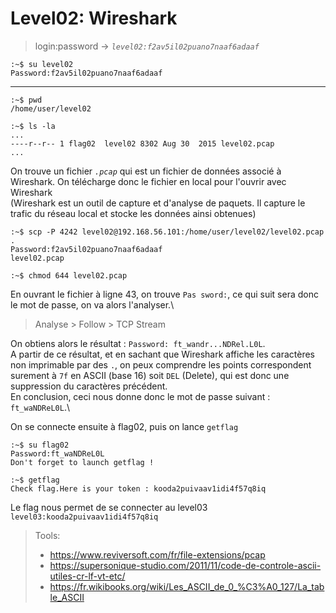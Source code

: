 # Level02: Wireshark

> login:password -> *`level02:f2av5il02puano7naaf6adaaf`*
```
:~$ su level02
Password:f2av5il02puano7naaf6adaaf
```
---

```
:~$ pwd
/home/user/level02
```

```
:~$ ls -la
...
----r--r-- 1 flag02  level02 8302 Aug 30  2015 level02.pcap
...
```

On trouve un fichier *`.pcap`* qui est un fichier de données associé à Wireshark. On télécharge donc le fichier en local pour l'ouvrir avec Wireshark\
(Wireshark est un outil de capture et d'analyse de paquets. Il capture le trafic du réseau local et stocke les données ainsi obtenues)

```
:~$ scp -P 4242 level02@192.168.56.101:/home/user/level02/level02.pcap .
Password:f2av5il02puano7naaf6adaaf
level02.pcap

:~$ chmod 644 level02.pcap
```
En ouvrant le fichier à ligne 43, on trouve `Pas sword:`, ce qui suit sera donc le mot de passe, on va alors l'analyser.\
> Analyse > Follow > TCP Stream

On obtiens alors le résultat : `Password: ft_wandr...NDRel.L0L`.\
A partir de ce résultat, et en sachant que Wireshark affiche les caractères non imprimable par des `.`, on peux comprendre les points correspondent surement à `7f` en ASCII (base 16) soit `DEL` (Delete), qui est donc une suppression du caractères précédent.\
En conclusion, ceci nous donne donc le mot de passe suivant : `ft_waNDReL0L`.\ 

On se connecte ensuite à flag02, puis on lance `getflag`

```
:~$ su flag02
Password:ft_waNDReL0L
Don't forget to launch getflag !

:~$ getflag
Check flag.Here is your token : kooda2puivaav1idi4f57q8iq
```

Le flag nous permet de se connecter au level03
`level03:kooda2puivaav1idi4f57q8iq`

> Tools:
> - https://www.reviversoft.com/fr/file-extensions/pcap
> - https://supersonique-studio.com/2011/11/code-de-controle-ascii-utiles-cr-lf-vt-etc/
> - https://fr.wikibooks.org/wiki/Les_ASCII_de_0_%C3%A0_127/La_table_ASCII